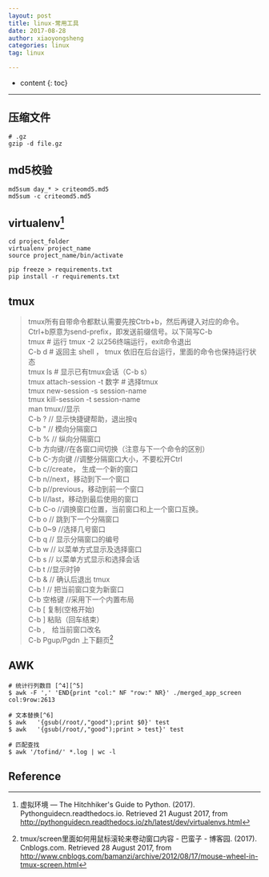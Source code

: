 ```yaml
---
layout: post
title: linux-常用工具
date: 2017-08-28
author: xiaoyongsheng
categories: linux
tag: linux

---
```


* content
{: toc}

---

## 压缩文件

```
# .gz
gzip -d file.gz
```


## md5校验

```
md5sum day_* > criteomd5.md5
md5sum -c criteomd5.md5
```


## virtualenv[^1]

```shell
cd project_folder
virtualenv project_name
source project_name/bin/activate

pip freeze > requirements.txt
pip install -r requirements.txt
```

## tmux

>tmux所有自带命令都默认需要先按Ctrb+b，然后再键入对应的命令。  
Ctrl+b原意为send-prefix，即发送前缀信号。以下简写C-b  
tmux   # 运行 tmux -2 以256终端运行，exit命令退出  
C-b d  # 返回主 shell ， tmux 依旧在后台运行，里面的命令也保持运行状态  
tmux ls # 显示已有tmux会话（C-b s）  
tmux attach-session -t 数字 # 选择tmux  
tmux new-session -s session-name  
tmux kill-session -t session-name  
man tmux//显示  
C-b ?  // 显示快捷键帮助，退出按q  
C-b  "  // 模向分隔窗口  
C-b % // 纵向分隔窗口  
C-b 方向键//在各窗口间切换（注意与下一个命令的区别）  
C-b C-方向键 //调整分隔窗口大小，不要松开Ctrl  
C-b c//create， 生成一个新的窗口  
C-b n//next，移动到下一个窗口  
C-b p//previous，移动到前一个窗口  
C-b l//last，移动到最后使用的窗口  
C-b C-o  //调换窗口位置，当前窗口和上一个窗口互换。  
C-b o // 跳到下一个分隔窗口  
C-b 0~9 //选择几号窗口  
C-b q // 显示分隔窗口的编号  
C-b w // 以菜单方式显示及选择窗口  
C-b s // 以菜单方式显示和选择会话  
C-b t //显示时钟  
C-b & // 确认后退出 tmux  
C-b ! // 把当前窗口变为新窗口  
C-b 空格键  //采用下一个内置布局  
C-b [ 复制(空格开始)  
C-b ] 粘贴（回车结束）  
C-b ,　给当前窗口改名  
C-b Pgup/Pgdn 上下翻页[^3]  

## AWK

```
# 统计行列数目 [^4][^5]
$ awk -F ',' 'END{print "col:" NF "row:" NR}' ./merged_app_screen 
col:9row:2613

# 文本替换[^6]
$ awk   '{gsub(/root/,"good");print $0}' test
$ awk   '{gsub(/root/,"good");print > test}' test

# 匹配查找
$ awk '/tofind/' *.log | wc -l
```

## Reference
[^1]: 虚拟环境 — The Hitchhiker's Guide to Python. (2017). Pythonguidecn.readthedocs.io. Retrieved 21 August 2017, from http://pythonguidecn.readthedocs.io/zh/latest/dev/virtualenvs.html
[^2]: linux 工具——终端分屏与vim分屏 - 无限大地NLP_空木的专栏 - CSDN博客. (2017). Blog.csdn.net. Retrieved 22 August 2017, from http://blog.csdn.net/u010454729/article/details/49496381
[^3]: tmux/screen里面如何用鼠标滚轮来卷动窗口内容 - 巴蛮子 - 博客园. (2017). Cnblogs.com. Retrieved 28 August 2017, from http://www.cnblogs.com/bamanzi/archive/2012/08/17/mouse-wheel-in-tmux-screen.html
[^4]: linux awk命令详解 - ggjucheng - 博客园. (2017). Cnblogs.com. Retrieved 29 August 2017, from http://www.cnblogs.com/ggjucheng/archive/2013/01/13/2858470.html
[^5]: AWK 简明教程 | | 酷 壳 - CoolShell. (2013). 酷 壳 - CoolShell. Retrieved 29 August 2017, from https://coolshell.cn/articles/9070.html
[^6]: sed和awk的常用实例 - 无心出岫 - CSDN博客. (2017). Blog.csdn.net. Retrieved 29 August 2017, from http://blog.csdn.net/junjieguo/article/details/7525794